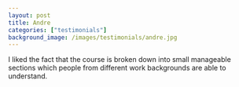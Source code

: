 ```yaml
---
layout: post
title: Andre
categories: ["testimonials"]
background_image: /images/testimonials/andre.jpg
---
```

 
I liked the fact that the course is broken down into small manageable sections which people from different work backgrounds are able to understand.